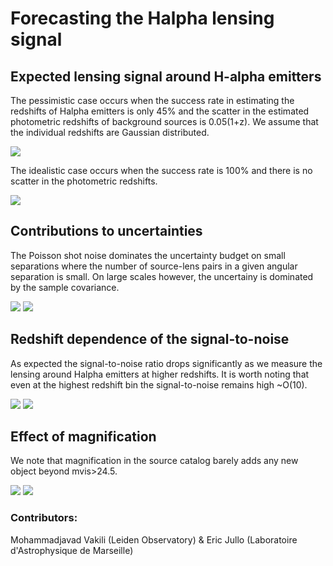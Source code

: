 # Forecasting the Halpha lensing signal

## Expected lensing signal around H-alpha emitters 

The pessimistic case occurs when the success rate in estimating the redshifts of Halpha emitters is 
only 45% and the scatter in the estimated photometric redshifts of background sources is 
0.05(1+z). We assume that the individual redshifts are Gaussian distributed.

![](graphs/shear_completeness_True.png) 

The idealistic case occurs when the success rate is 100% and there is no scatter in the photometric redshifts.

![](graphs/shear_completeness_False.png)

## Contributions to uncertainties

The Poisson shot noise dominates the uncertainty budget on small separations where the number of source-lens 
pairs in a given angular separation is small. On large scales however, the uncertainy is dominated by the sample 
covariance.

![](graphs/noise_completeness_True.png)
![](graphs/noise_completeness_False.png)


## Redshift dependence of the signal-to-noise

As expected the signal-to-noise ratio drops significantly as we measure the lensing around Halpha 
emitters at higher redshifts. It is worth noting that even at the highest redshift bin the signal-to-noise 
remains high ~O(10).

![](graphs/snr_completeness_True.png)
![](graphs/snr_completeness_False.png)

## Effect of magnification

We note that magnification in the source catalog barely adds any new object beyond mvis>24.5.

![](graphs/magvis.png)
![](graphs/magvis_z.png)

### Contributors: 

Mohammadjavad Vakili (Leiden Observatory) &
Eric Jullo (Laboratoire d'Astrophysique de Marseille)
